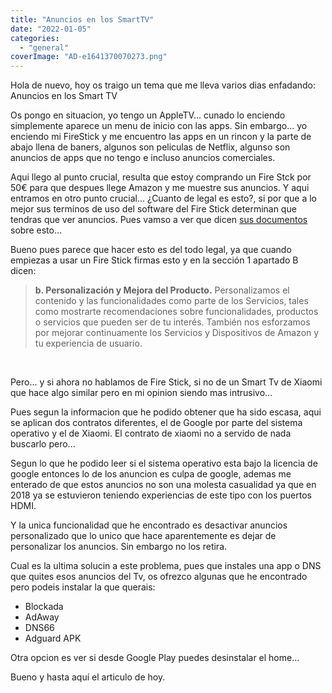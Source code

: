 ```yaml
---
title: "Anuncios en los SmartTV"
date: "2022-01-05"
categories: 
  - "general"
coverImage: "AD-e1641370070273.png"
---
```


Hola de nuevo, hoy os traigo un tema que me lleva varios dias enfadando: Anuncios en los Smart TV

Os pongo en situacion, yo tengo un AppleTV... cunado lo enciendo simplemente aparece un menu de inicio con las apps. Sin embargo... yo enciendo mi FireStick y me encuentro las apps en un rincon y la parte de abajo llena de baners, algunos son peliculas de Netflix, algunso son anuncios de apps que no tengo e incluso anuncios comerciales.

Aqui llego al punto crucial, resulta que estoy comprando un Fire Stck por 50€ para que despues llege Amazon y me muestre sus anuncios. Y aqui entramos en otro punto crucial... ¿Cuanto de legal es esto?, si por que a lo mejor sus terminos de uso del software del Fire Stick determinan que tendras que ver anuncios. Pues vamso a ver que dicen [sus documentos](https://www.amazon.es/gp/help/customer/display.html?nodeId=202002080) sobre esto...

Bueno pues parece que hacer esto es del todo legal, ya que cuando empiezas a usar un Fire Stick firmas esto y en la sección 1 apartado B dicen:

> **b. Personalización y Mejora del Producto.** Personalizamos el contenido y las funcionalidades como parte de los Servicios, tales como mostrarte recomendaciones sobre funcionalidades, productos o servicios que pueden ser de tu interés. También nos esforzamos por mejorar continuamente los Servicios y Dispositivos de Amazon y tu experiencia de usuario.

 

Pero... y si ahora no hablamos de Fire Stick, si no de un Smart Tv de Xiaomi que hace algo similar pero en mi opinion siendo mas intrusivo...

Pues segun la informacion que he podido obtener que ha sido escasa, aqui se aplican dos contratos diferentes, el de Google por parte del sistema operativo y el de Xiaomi. El contrato de xiaomi no a servido de nada buscarlo pero...

Segun lo que he podido leer si el sistema operativo esta bajo la licencia de google entonces lo de los anuncion es culpa de google, ademas me enterado de que estos anuncios no son una molesta casualidad ya que en 2018 ya se estuvieron teniendo experiencias de este tipo con los puertos HDMI.

Y la unica funcionalidad que he encontrado es desactivar anuncios personalizado que lo unico que hace aparentemente es dejar de personalizar los anuncios. Sin embargo no los retira.

Cual es la ultima solucin a este problema, pues que instales una app o DNS que quites esos anuncios del Tv, os ofrezco algunas que he encontrado pero podeis instalar la que querais:

- Blockada
- AdAway
- DNS66
- Adguard APK

Otra opcion es ver si desde Google Play puedes desinstalar el home...

Bueno y hasta aquí el articulo de hoy.
